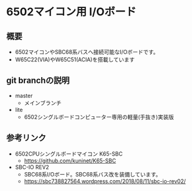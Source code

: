 # 6502マイコン用 I/Oボード

## 概要
- 6502マイコンやSBC68系バスへ接続可能なI/Oボードです。
- W65C22(VIA)やW65C51(ACIA)を搭載しています
  
## git branchの説明
- master
  - メインブランチ
- lite
  - 6502シングルボードコンピューター専用の軽量(手抜き)実装版

## 参考リンク
- 6502CPUシングルボードマイコン K65-SBC
  - https://github.com/kuninet/K65-SBC
- SBC-IO REV2
  - SBC68系I/Oボード。SBC68系バス改を装備しています。
  - https://sbc738827564.wordpress.com/2018/08/11/sbc-io-rev02/

